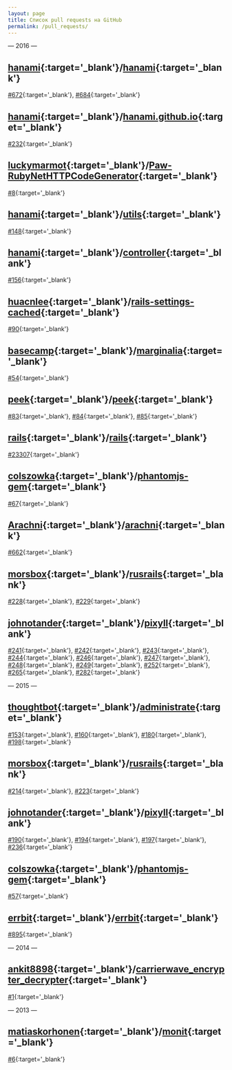 ```yaml
---
layout: page
title: Список pull requests на GitHub
permalink: /pull_requests/
---
```


<p class="center">&mdash; 2016 &mdash;</p>

<span class="octicon octicon-repo"></span>
[hanami](https://github.com/hanami){:target='_blank'}/[hanami](https://github.com/hanami/hanami){:target='_blank'}
-
[#672](https://github.com/hanami/hanami/pull/672){:target='_blank'},
[#684](https://github.com/hanami/hanami/pull/684){:target='_blank'}

<span class="octicon octicon-repo"></span>
[hanami](https://github.com/hanami){:target='_blank'}/[hanami.github.io](https://github.com/hanami/hanami.github.io){:target='_blank'}
-
[#232](https://github.com/hanami/hanami.github.io/pull/232){:target='_blank'}

<span class="octicon octicon-repo"></span>
[luckymarmot](https://github.com/luckymarmot){:target='_blank'}/[Paw-RubyNetHTTPCodeGenerator](https://github.com/luckymarmot/Paw-RubyNetHTTPCodeGenerator){:target='_blank'}
-
[#8](https://github.com/luckymarmot/Paw-RubyNetHTTPCodeGenerator/pull/8){:target='_blank'}

<span class="octicon octicon-repo"></span>
[hanami](https://github.com/hanami){:target='_blank'}/[utils](https://github.com/hanami/utils){:target='_blank'}
-
[#148](https://github.com/hanami/utils/pull/148){:target='_blank'}

<span class="octicon octicon-repo"></span>
[hanami](https://github.com/hanami){:target='_blank'}/[controller](https://github.com/hanami/controller){:target='_blank'}
-
[#156](https://github.com/hanami/controller/pull/156){:target='_blank'}

<span class="octicon octicon-repo"></span>
[huacnlee](https://github.com/huacnlee){:target='_blank'}/[rails-settings-cached](https://github.com/huacnlee/rails-settings-cached){:target='_blank'}
-
[#90](https://github.com/huacnlee/rails-settings-cached/pull/90){:target='_blank'}

<span class="octicon octicon-repo"></span>
[basecamp](https://github.com/basecamp){:target='_blank'}/[marginalia](https://github.com/basecamp/marginalia){:target='_blank'}
-
[#54](https://github.com/basecamp/marginalia/pull/54){:target='_blank'}

<span class="octicon octicon-repo"></span>
[peek](https://github.com/peek){:target='_blank'}/[peek](https://github.com/peek/peek){:target='_blank'}
-
[#83](https://github.com/peek/peek/pull/83){:target='_blank'},
[#84](https://github.com/peek/peek/pull/84){:target='_blank'},
[#85](https://github.com/peek/peek/pull/85){:target='_blank'}

<span class="octicon octicon-repo"></span>
[rails](https://github.com/rails){:target='_blank'}/[rails](https://github.com/rails/rails){:target='_blank'}
-
[#23307](https://github.com/rails/rails/pull/23307){:target='_blank'}

<span class="octicon octicon-repo"></span>
[colszowka](https://github.com/colszowka){:target='_blank'}/[phantomjs-gem](https://github.com/colszowka/phantomjs-gem){:target='_blank'}
-
[#67](https://github.com/colszowka/phantomjs-gem/pull/67){:target='_blank'}

<span class="octicon octicon-repo"></span>
[Arachni](https://github.com/Arachni){:target='_blank'}/[arachni](https://github.com/Arachni/arachni){:target='_blank'}
-
[#662](https://github.com/Arachni/arachni/pull/662){:target='_blank'}

<span class="octicon octicon-repo"></span>
[morsbox](https://github.com/morsbox){:target='_blank'}/[rusrails](https://github.com/morsbox/rusrails){:target='_blank'}
-
[#228](https://github.com/morsbox/rusrails/pull/228){:target='_blank'},
[#229](https://github.com/morsbox/rusrails/pull/229){:target='_blank'}

<span class="octicon octicon-repo"></span>
[johnotander](https://github.com/johnotander){:target='_blank'}/[pixyll](https://github.com/johnotander/pixyll){:target='_blank'}
-
[#241](https://github.com/johnotander/pixyll/pull/241){:target='_blank'},
[#242](https://github.com/johnotander/pixyll/pull/242){:target='_blank'},
[#243](https://github.com/johnotander/pixyll/pull/243){:target='_blank'},
[#244](https://github.com/johnotander/pixyll/pull/244){:target='_blank'},
[#246](https://github.com/johnotander/pixyll/pull/246){:target='_blank'},
[#247](https://github.com/johnotander/pixyll/pull/247){:target='_blank'},
[#248](https://github.com/johnotander/pixyll/pull/248){:target='_blank'},
[#249](https://github.com/johnotander/pixyll/pull/249){:target='_blank'},
[#252](https://github.com/johnotander/pixyll/pull/252){:target='_blank'},
[#265](https://github.com/johnotander/pixyll/pull/265){:target='_blank'},
[#282](https://github.com/johnotander/pixyll/pull/282){:target='_blank'}

<p class="center">&mdash; 2015 &mdash;</p>

<span class="octicon octicon-repo"></span>
[thoughtbot](https://github.com/thoughtbot){:target='_blank'}/[administrate](https://github.com/thoughtbot/administrate){:target='_blank'}
-
[#153](https://github.com/thoughtbot/administrate/pull/153){:target='_blank'},
[#160](https://github.com/thoughtbot/administrate/pull/160){:target='_blank'},
[#180](https://github.com/thoughtbot/administrate/pull/180){:target='_blank'},
[#198](https://github.com/thoughtbot/administrate/pull/198){:target='_blank'}

<span class="octicon octicon-repo"></span>
[morsbox](https://github.com/morsbox){:target='_blank'}/[rusrails](https://github.com/morsbox/rusrails){:target='_blank'}
-
[#214](https://github.com/morsbox/rusrails/pull/214){:target='_blank'},
[#223](https://github.com/morsbox/rusrails/pull/223){:target='_blank'}

<span class="octicon octicon-repo"></span>
[johnotander](https://github.com/johnotander){:target='_blank'}/[pixyll](https://github.com/johnotander/pixyll){:target='_blank'}
-
[#190](https://github.com/johnotander/pixyll/pull/190){:target='_blank'},
[#194](https://github.com/johnotander/pixyll/pull/194){:target='_blank'},
[#197](https://github.com/johnotander/pixyll/pull/197){:target='_blank'},
[#236](https://github.com/johnotander/pixyll/pull/236){:target='_blank'}

<span class="octicon octicon-repo"></span>
[colszowka](https://github.com/colszowka){:target='_blank'}/[phantomjs-gem](https://github.com/colszowka/phantomjs-gem){:target='_blank'}
-
[#57](https://github.com/colszowka/phantomjs-gem/pull/57){:target='_blank'}

<span class="octicon octicon-repo"></span>
[errbit](https://github.com/errbit){:target='_blank'}/[errbit](https://github.com/errbit/errbit){:target='_blank'}
-
[#895](https://github.com/errbit/errbit/pull/895){:target='_blank'}

<p class="center">&mdash; 2014 &mdash;</p>

<span class="octicon octicon-repo"></span>
[ankit8898](https://github.com/ankit8898){:target='_blank'}/[carrierwave_encrypter_decrypter](https://github.com/ankit8898/carrierwave_encrypter_decrypter){:target='_blank'}
-
[#1](https://github.com/ankit8898/carrierwave_encrypter_decrypter/pull/1){:target='_blank'}

<p class="center">&mdash; 2013 &mdash;</p>

<span class="octicon octicon-repo"></span>
[matiaskorhonen](https://github.com/matiaskorhonen){:target='_blank'}/[monit](https://github.com/matiaskorhonen/monit){:target='_blank'}
-
[#6](https://github.com/matiaskorhonen/monit/pull/6){:target='_blank'}
